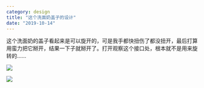 ```yaml
---
category: design
title: "这个洗面奶盖子的设计"
date: "2019-10-14"
---
```


这个洗面奶的盖子看起来是可以旋开的，可是我手都快扭伤了都没扭开，最后打算用蛮力把它掰开，结果一下子就掰开了。打开观察这个接口处，根本就不是用来旋转的……

![](https://goooooouwa.eu.org:8143/static/images/eg0qwsfu0aah_ix.jpeg)

![](https://goooooouwa.eu.org:8143/static/images/eg0qyduuwaevnow.jpeg)
